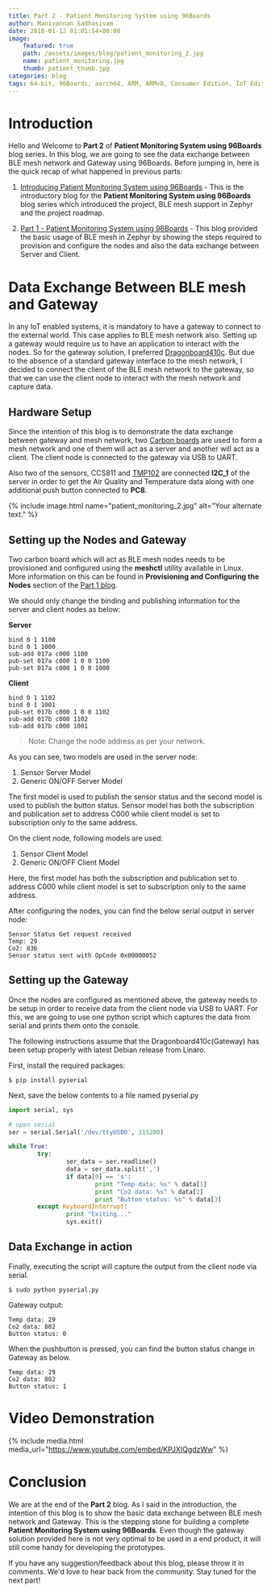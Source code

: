 ```yaml
---
title: Part 2 - Patient Monitoring System using 96Boards
author: Manivannan Sadhasivam
date: 2018-01-12 01:01:54+00:00
image:
    featured: true
    path: /assets/images/blog/patient_monitoring_2.jpg
    name: patient_monitoring.jpg
    thumb: patient_thumb.jpg
categories: blog
tags: 64-bit, 96Boards, aarch64, ARM, ARMv8, Consumer Edition, IoT Edition, Carbon, Nitrogen, DB410c, dragonboard410c, Linaro, Linux, Zephyr, BLE, Mesh, Bluetooth, phrama, phramatech, meditech
---
```


# **Introduction**

Hello and Welcome to **Part 2** of **Patient Monitoring System using 96Boards**
blog series. In this blog, we are going to see the data exchange between BLE
mesh network and Gateway using 96Boards. Before jumping in, here is the quick
recap of what happened in previous parts:

1. [Introducing Patient Monitoring System using 96Boards](/blog/patient-monitoring-system-into/) - This
is the introductory blog for the **Patient Monitoring System using 96Boards**
blog series which introduced the project, BLE mesh support in Zephyr
and the project roadmap.

2. [Part 1 - Patient Monitoring System using 96Boards](/blog/patient-monitoring-system-part1/) - This
blog provided the basic usage of BLE mesh in Zephyr by showing the steps
required to provision and configure the nodes and also the data exchange
between Server and Client.

# Data Exchange Between BLE mesh and Gateway

In any IoT enabled systems, it is mandatory to have a gateway to connect
to the external world. This case applies to BLE mesh network also. Setting
up a gateway would require us to have an application to interact with the nodes.
So for the gateway solution, I preferred [Dragonboard410c](/product/dragonboard410c/).
But due to the absence of a standard gateway interface to the mesh network, I
decided to connect the client of the BLE mesh network to the gateway, so
that we can use the client node to interact with the mesh network and capture
data.


## Hardware Setup

Since the intention of this blog is to demonstrate the data exchange between
gateway and mesh network, two [Carbon boards](/product/carbon/)
are used to form a mesh network and one of them will act as a server and another
will act as a client. The client node is connected to the gateway via USB to
UART.

Also two of the sensors, CCS811
and [TMP102](http://www.ti.com/product/TMP102) are connected **I2C_1** of the server in order
to get the Air Quality and Temperature data along with one additional push button
connected to **PC8**.

{% include image.html name="patient_monitoring_2.jpg" alt="Your alternate text." %}

## Setting up the Nodes and Gateway

Two carbon board which will act as BLE mesh nodes needs to be provisioned and
configured using the **meshctl** utility available in Linux. More information
on this can be found in **Provisioning and Configuring the Nodes** section of
the [Part 1 blog](/blog/patient-monitoring-system-part1/).

We should only change the binding and publishing information for the server and
client nodes as below:

**Server**
```shell
bind 0 1 1100
bind 0 1 1000
sub-add 017a c000 1100
pub-set 017a c000 1 0 0 1100
pub-set 017a c000 1 0 0 1000
```

**Client**
```shell
bind 0 1 1102
bind 0 1 1001
pub-set 017b c000 1 0 0 1102
sub-add 017b c000 1102
sub-add 017b c000 1001
```

> Note: Change the node address as per your network.

As you can see, two models are used in the server node:

1. Sensor Server Model
2. Generic ON/OFF Server Model

The first model is used to publish the sensor status and the second model is used
to publish the button status. Sensor model has both the subscription and
publication set to address C000 while client model is set to subscription
only to the same address.

On the client node, following models are used:

1. Sensor Client Model
2. Generic ON/OFF Client Model

Here, the first model has both the subscription and publication set to address C000
while client model is set to subscription only to the same address.

After configuring the nodes, you can find the below serial output in server node:

```shell
Sensor Status Get request received
Temp: 29
Co2: 836
Sensor status sent with OpCode 0x00000052
```

## Setting up the Gateway

Once the nodes are configured as mentioned above, the gateway needs to be setup
in order to receive data from the client node via USB to UART. For this, we
are going to use one python script which captures the data from serial and prints
them onto the console.

The following instructions assume that the Dragonboard410c(Gateway) has been
setup properly with latest Debian release from Linaro.

First, install the required packages:

```shell
$ pip install pyserial
```

Next, save the below contents to a file named pyserial.py

```python
import serial, sys

# open serial
ser = serial.Serial('/dev/ttyUSB0', 115200)

while True:
        try:
                ser_data = ser.readline()
                data = ser_data.split(',')
                if data[0] == 's':
                        print "Temp data: %s" % data[1]
                        print "Co2 data: %s" % data[2]
                        print "Button status: %s" % data[3]
        except KeyboardInterrupt:
                print "Exiting..."
                sys.exit()
```

## Data Exchange in action

Finally, executing the script will capture the output from the client node via serial.

```shell
$ sudo python pyserial.py
```

Gateway output:

```shell
Temp data: 29
Co2 data: 802
Button status: 0
```

When the pushbutton is pressed, you can find the button status change in Gateway
as below.

```shell
Temp data: 29
Co2 data: 802
Button status: 1
```

# Video Demonstration

{% include media.html media_url="https://www.youtube.com/embed/KPJXIQgdzWw" %}

# Conclusion

We are at the end of the **Part 2** blog. As I said in the introduction, the intention
of this blog is to show the basic data exchange between BLE mesh network and Gateway.
This is the stepping stone for building a complete **Patient Monitoring System using 96Boards**.
Even though the gateway solution provided here is not very optimal to be used in a
end product, it will still come handy for developing the prototypes.

If you have any suggestion/feedback about this blog, please throw it in comments.
We'd love to hear back from the community. Stay tuned for the next part!
